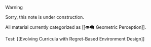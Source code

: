 > [!warning]
> Sorry, this note is under construction.

All material currently categorized as [[👁️‍🗨️ Geometric Perception]].

Test: [[Evolving Curricula with Regret-Based Environment Design]]
